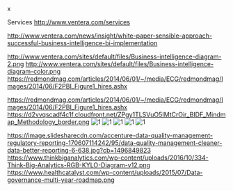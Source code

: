 x

Services
http://www.ventera.com/services

http://www.ventera.com/news/insight/white-paper-sensible-approach-successful-business-intelligence-bi-implementation

http://www.ventera.com/sites/default/files/Business-intelligence-diagram-2.png
http://www.ventera.com/sites/default/files/Business-intelligence-diagram-color.png
https://redmondmag.com/articles/2014/06/01/~/media/ECG/redmondmag/Images/2014/06/F2PBI_Figure1_hires.ashx

https://redmondmag.com/articles/2014/06/01/~/media/ECG/redmondmag/Images/2014/06/F2PBI_Figure1_hires.ashx
https://d2vvqscadf4c1f.cloudfront.net/ZPgy1TLSVuO5IMtCrOir_BIDF_Mindmap_Methodology_border.png
![1](http://www.lucidtechsol.com/wp-content/uploads/2014/11/Lucid-Dashboard-Framework1.jpg)
![1](https://image.slidesharecdn.com/customersegmentationapproach-130822222026-phpapp01/95/customer-segmentation-approach-3-638.jpg?cb=1387987157)
![1](http://www.ventera.com/sites/default/files/Business-intelligence-diagram-2.png)
![1](https://image.slidesharecdn.com/automationwebinar-wso2testautomationframework1-130501113914-phpapp02/95/wso2-test-automation-framework-approach-and-adoption-15-638.jpg?cb=1367408760)
![1](https://www.researchgate.net/profile/Florian_Pinel/publication/224678264/figure/fig1/AS:302892436213778@1449226592968/Figure-1-Model-driven-Dashboard-Framework-Even-though-we-use-UML-for-all-the-modeling.png)


https://image.slidesharecdn.com/accenture-data-quality-management-regulatory-reporting-170607114242/95/data-quality-management-cleaner-data-better-reporting-6-638.jpg?cb=1496849823
https://www.thinkbiganalytics.com/wp-content/uploads/2016/10/334-Think-Big-Analytics-RGB-KYLO-Diagram-v12.png
https://www.healthcatalyst.com/wp-content/uploads/2015/07/Data-governance-multi-year-roadmap.png
